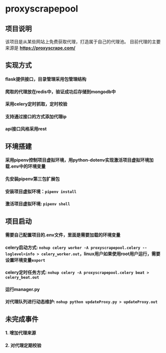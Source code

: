 # proxyscrapepool

## 项目说明
该项目是从某些网站上免费获取代理，打造属于自己的代理池。
目前代理的主要来源是 **https://proxyscrape.com/**

## 实现方式
#### flask提供接口，目录管理采用包管理结构
#### 爬取的代理放在redis中，验证成功后存储到mongodb中
#### 采用celery定时抓取，定时校验
#### 支持通过接口的方式添加代理ip
#### api接口风格采用rest

## 环境搭建
#### 采用pipenv控制项目虚拟环境，用python-dotenv实现激活项目虚拟环境加载.env中的环境变量
#### 先安装pipenv第三包扩展包
#### 安装项目虚拟环境：`pipenv install`
#### 激活项目虚拟环境: `pipenv shell`


## 项目启动
#### 需要自己配置项目的.env文件，里面是需要加载的环境变量
#### celery启动方式: `nohup celery worker -A proxyscrapepool.celery --loglevel=info > celery_worker.out`，linux用户如果使用root用户运行，需要设置环境变量`export `

#### celery定时任务方式: `nohup celery -A proxyscrapepool.celery beat > celery_beat.out`
#### 运行manager.py
#### 对代理队列进行动态维护: `nohup python updateProxy.py > updateProxy.out`

## 未完成事件
#### 1. 增加代理来源
#### 2. 对代理定期校验
